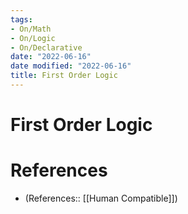 ```yaml
---
tags:
- On/Math
- On/Logic
- On/Declarative
date: "2022-06-16"
date modified: "2022-06-16"
title: First Order Logic
---
```


# First Order Logic

# References
- (References:: [[Human Compatible]])
